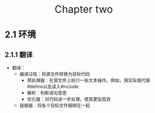 <center><font size='6'>Chapter two</font></center>

# 2.1 环境

## 2.1.1 翻译

* 翻译：
  * 编译过程：将源文件转换为目标代码
    * 预处理器：在源文件上执行一些文本操作。例如，用实际值代替#define以及读入#include
    * 解析：判断语句意思
    * 优化器：对代码进一步处理，使其更加高效
  * 链接器：将各个目标文件捆绑在一起

